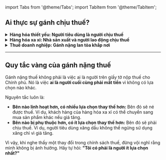 import Tabs from '@theme/Tabs';
import TabItem from '@theme/TabItem';


## Ai thực sự gánh chịu thuế?

<details>
  <summary><strong>Hàng hóa thiết yếu: Người tiêu dùng là người chịu thuế</strong></summary>
  <div>
    <p>
      Hãy tưởng tượng Chính phủ quyết định áp thuế môi trường lên xăng dầu, với mức thuế thêm 1.000 đồng cho mỗi lít xăng. Ngay lập tức, các trạm xăng sẽ tăng giá bán lên 1.000 đồng/lít. Người tiêu dùng, dù có phàn nàn đến đâu, vẫn phải đổ xăng để đi làm, đi học, hoặc di chuyển. Họ không có lựa chọn nào khác vì xăng là mặt hàng thiết yếu.
    </p>
    <p>
      Trong trường hợp này, <strong>người tiêu dùng</strong> là người cuối cùng phải gánh chịu toàn bộ khoản thuế. Họ không thể "né" thuế vì không có phương án thay thế (ví dụ: không thể chuyển sang sử dụng phương tiện khác nếu không có cơ sở hạ tầng phù hợp). Do đó, túi tiền của người tiêu dùng là nơi hứng chịu toàn bộ gánh nặng thuế.
    </p>
  </div>
</details>

<details>
  <summary><strong>Hàng hóa xa xỉ: Nhà sản xuất và người lao động chịu thuế</strong></summary>
  <div>
    <p>
      Giả sử Chính phủ đánh thuế mới 10% lên túi xách hàng hiệu. Một thương hiệu quyết định tăng giá chiếc túi từ 100 triệu đồng lên 110 triệu đồng. Tuy nhiên, khách hàng của mặt hàng xa xỉ thường có nhiều lựa chọn hơn: họ có thể quyết định không mua túi xách đó, mà thay vào đó dùng số tiền đó cho một chuyến du lịch sang trọng hoặc đầu tư vào một sản phẩm khác.
    </p>
    <p>
      Để bán được hàng, thương hiệu buộc phải chấp nhận giảm lợi nhuận (chủ sở hữu chịu thiệt) hoặc cắt giảm chi phí, chẳng hạn như giảm tiền thưởng hoặc sa thải nhân viên (người lao động chịu thiệt). Như vậy, <strong>nhà sản xuất và người lao động</strong> là những người thực sự gánh chịu gánh nặng thuế trong trường hợp này.
    </p>
  </div>
</details>

<details>
  <summary><strong>Thuế doanh nghiệp: Gánh nặng lan tỏa khắp nơi</strong></summary>
  <div>
    <p>
      Thuế doanh nghiệp là một trong những loại thuế phức tạp nhất khi xác định ai là người thực sự gánh chịu. Khi một công ty phải đối mặt với mức thuế suất cao hơn, họ sẽ tìm mọi cách để chuyển gánh nặng chi phí này sang những bên liên quan khác để bảo vệ lợi nhuận của mình.
    </p>
    <p>
      <strong>Cách 1: Tăng giá bán</strong><br />
      Công ty có thể đẩy chi phí thuế sang phía người tiêu dùng bằng cách tăng giá sản phẩm. Ví dụ, một chiếc bàn gỗ vốn có giá 5 triệu đồng có thể được niêm yết ở mức 5,2 triệu đồng. Tuy nhiên, nếu việc tăng giá khiến khách hàng quay lưng, công ty sẽ phải tìm cách khác.
    </p>
    <p>
      <strong>Cách 2: Cắt giảm chi phí</strong><br />
      Công ty có thể thắt chặt chi phí vận hành, chẳng hạn như đóng băng lương thưởng cuối năm, trì hoãn tuyển dụng, hoặc sa thải nhân viên. Khi đó, <strong>người lao động</strong> sẽ phải gánh chịu một phần gánh nặng thuế.
    </p>
    <p>
      <strong>Cách 3: Giảm lợi nhuận</strong><br />
      Nếu công ty không thể chuyển gánh nặng thuế đi đâu được, phần chi phí thuế sẽ trực tiếp làm giảm lợi nhuận của công ty. Điều này ảnh hưởng đến cổ đông và chủ sở hữu, những người sẽ nhận được ít cổ tức hơn.
    </p>
    <p>
      Như vậy, thuế doanh nghiệp giống như một hòn đá ném xuống mặt hồ: nó tạo ra những con sóng lan tỏa, ảnh hưởng đến tất cả mọi người—từ khách hàng, nhân viên, đến nhà đầu tư.
    </p>
  </div>
</details>

---

<div className="rule-box">
  <h2>Quy tắc vàng của gánh nặng thuế</h2>
  <p>
    Gánh nặng thuế không phải là việc ai là người trên giấy tờ nộp thuế cho Chính phủ. Nó là việc <strong>ai là người cuối cùng phải mất tiền</strong> vì không có lựa chọn nào khác.
  </p>
  <p>
    Nguyên tắc luôn là:
  </p>
  <ul>
    <li>
      <strong>Bên nào linh hoạt hơn, có nhiều lựa chọn thay thế hơn:</strong> Bên đó sẽ né được thuế. Ví dụ, khách hàng của hàng hóa xa xỉ có thể chuyển sang mua sản phẩm khác nếu giá tăng.
    </li>
    <li>
      <strong>Bên nào bị phụ thuộc hơn, có ít lựa chọn thay thế hơn:</strong> Bên đó sẽ phải chịu thuế. Ví dụ, người tiêu dùng xăng dầu không thể ngừng sử dụng xăng chỉ vì giá tăng.
    </li>
  </ul>
  <p>
    Vì vậy, khi nghe thấy một thay đổi trong chính sách thuế, đừng vội nghĩ rằng mình không bị ảnh hưởng. Hãy tự hỏi: <strong>"Tôi có phải là người ít lựa chọn nhất?"</strong>
  </p>
</div>
